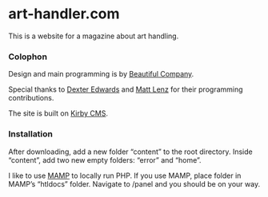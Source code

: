 art-handler.com
======================
This is a website for a magazine about art handling.

### Colophon

Design and main programming is by [Beautiful Company](http://beautiful-company.com).

Special thanks to [Dexter Edwards](https://github.com/dexteredwards) and [Matt Lenz](https://github.com/mattlenz) for their programming contributions.

The site is built on [Kirby CMS](http://getkirby.com/).

### Installation

After downloading, add a new folder “content” to the root directory. Inside “content”, add two new empty folders: “error” and “home”.

I like to use [MAMP](http://mamp.info) to locally run PHP. If you use MAMP, place folder in MAMP’s “htldocs” folder. Navigate to /panel and you should be on your way.